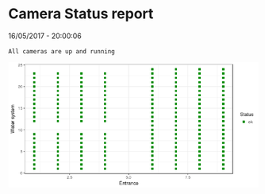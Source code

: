 Camera Status report
================
16/05/2017 - 20:00:06

    All cameras are up and running

![](camreport_files/figure-markdown_github/unnamed-chunk-2-1.png)
